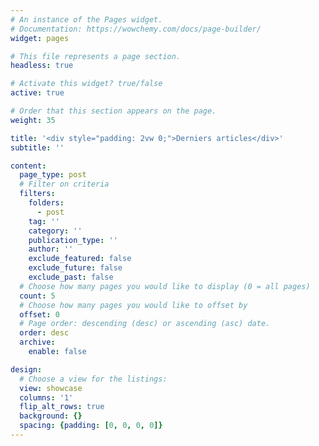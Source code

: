 ```yaml
---
# An instance of the Pages widget.
# Documentation: https://wowchemy.com/docs/page-builder/
widget: pages

# This file represents a page section.
headless: true

# Activate this widget? true/false
active: true

# Order that this section appears on the page.
weight: 35

title: '<div style="padding: 2vw 0;">Derniers articles</div>'
subtitle: ''

content:
  page_type: post
  # Filter on criteria
  filters:
    folders:
      - post
    tag: ''
    category: ''
    publication_type: ''
    author: ''
    exclude_featured: false
    exclude_future: false
    exclude_past: false
  # Choose how many pages you would like to display (0 = all pages)
  count: 5
  # Choose how many pages you would like to offset by
  offset: 0
  # Page order: descending (desc) or ascending (asc) date.
  order: desc
  archive:
    enable: false

design:
  # Choose a view for the listings:
  view: showcase
  columns: '1'
  flip_alt_rows: true
  background: {}
  spacing: {padding: [0, 0, 0, 0]}
---
```

